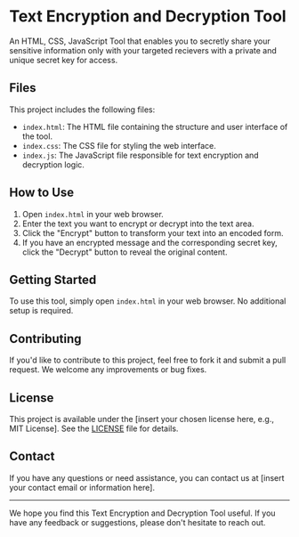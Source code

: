 # Text Encryption and Decryption Tool

An HTML, CSS, JavaScript Tool that enables you to secretly share your sensitive information only with your targeted recievers with a private and unique secret key for access.

## Files

This project includes the following files:

- `index.html`: The HTML file containing the structure and user interface of the tool.
- `index.css`: The CSS file for styling the web interface.
- `index.js`: The JavaScript file responsible for text encryption and decryption logic.

## How to Use

1. Open `index.html` in your web browser.
2. Enter the text you want to encrypt or decrypt into the text area.
3. Click the "Encrypt" button to transform your text into an encoded form.
4. If you have an encrypted message and the corresponding secret key, click the "Decrypt" button to reveal the original content.

## Getting Started

To use this tool, simply open `index.html` in your web browser. No additional setup is required.

## Contributing

If you'd like to contribute to this project, feel free to fork it and submit a pull request. We welcome any improvements or bug fixes.

## License

This project is available under the [insert your chosen license here, e.g., MIT License]. See the [LICENSE](LICENSE) file for details.

## Contact

If you have any questions or need assistance, you can contact us at [insert your contact email or information here].

---

We hope you find this Text Encryption and Decryption Tool useful. If you have any feedback or suggestions, please don't hesitate to reach out.
